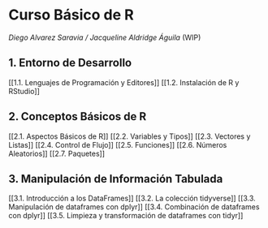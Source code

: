 # Curso Básico de R
*Diego Alvarez Saravia / Jacqueline Aldridge Águila*
(WIP)

## 1. Entorno de Desarrollo
[[1.1. Lenguajes de Programación y Editores]]
[[1.2. Instalación de R y RStudio]]

## 2. Conceptos Básicos de R
[[2.1. Aspectos Básicos de R]]
[[2.2. Variables y Tipos]]
[[2.3. Vectores y Listas]]
[[2.4. Control de Flujo]]
[[2.5. Funciones]]
[[2.6. Números Aleatorios]]
[[2.7. Paquetes]]

## 3. Manipulación de Información Tabulada
[[3.1. Introducción a los DataFrames]]
[[3.2. La colección tidyverse]]
[[3.3. Manipulación de dataframes con dplyr]]
[[3.4. Combinación de dataframes con dplyr]]
[[3.5. Limpieza y transformación de dataframes con tidyr]]